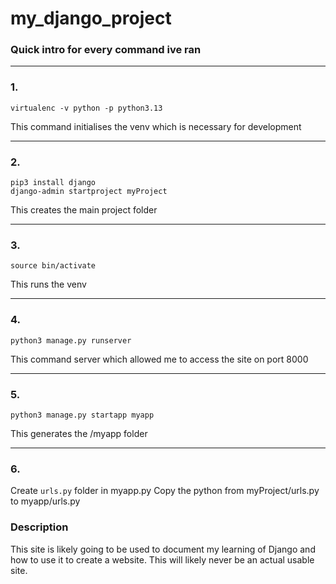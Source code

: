 # my_django_project

### Quick intro for every command ive ran

---

### 1.

```
virtualenc -v python -p python3.13
```

This command initialises the venv which is necessary for development

---

### 2.

```
pip3 install django
django-admin startproject myProject
```

This creates the main project folder

---

### 3.

```
source bin/activate
```

This runs the venv

---

### 4.

```
python3 manage.py runserver
```

This command server which allowed me to access the site on port 8000

---

### 5.

```
python3 manage.py startapp myapp
```

This generates the /myapp folder

---

### 6.

Create `urls.py` folder in myapp.py
Copy the python from myProject/urls.py to myapp/urls.py

### Description

This site is likely going to be used to document my learning of Django and how to use it to create a website. This will likely never be an actual usable site.
